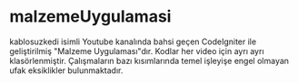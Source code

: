 # malzemeUygulamasi
kablosuzkedi isimli Youtube kanalında bahsi geçen CodeIgniter ile geliştirilmiş "Malzeme Uygulaması"dır. Kodlar her video için ayrı ayrı klasörlenmiştir. Çalışmaların bazı kısımlarında temel işleyişe engel olmayan ufak eksiklikler bulunmaktadır.
